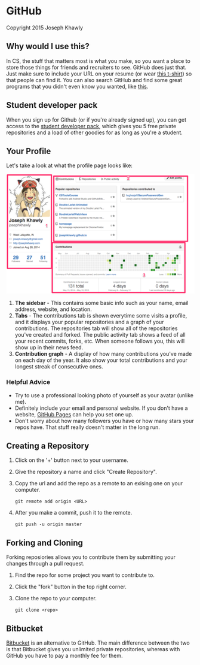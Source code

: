 # GitHub
Copyright 2015 Joseph Khawly

## Why would I use this?

In CS, the stuff that matters most is what you make, so you want a place to store those things for friends and recruiters to see. GitHub does just that. Just make sure to include your URL on your resume (or wear [this t-shirt](https://github.myshopify.com/products/github-username-shirt)) so that people can find it. You can also search GitHub and find some great programs that you didn't even know you wanted, like [this](https://github.com/nvbn/thefuck).

## Student developer pack

When you sign up for Github (or if you're already signed up), you can get access to the [student developer pack](https://education.github.com/pack), which gives you 5 free private repositories and a load of other goodies for as long as you're a student.

## Your Profile
Let's take a look at what the profile page looks like:

![](profile.png)

1. **The sidebar** - This contains some basic info such as your name, email address, website, and location.
2. **Tabs** - The contributions tab is shown everytime some visits a profile, and it displays your popular repositories and a graph of your contributions. The repositories tab will show all of the repositories you've created and forked. The public activity tab shows a feed of all your recent commits, forks, etc. When someone follows you, this will show up in their news feed.
3. **Contribution graph** - A display of how many contributions you've made on each day of the year. It also show your total contributions and your longest streak of consecutive ones.

### Helpful Advice
- Try to use a professional looking photo of yourself as your avatar (unlike me).
- Definitely include your email and personal website. If you don't have a website, [GitHub Pages](https://pages.github.com/) can help you set one up.
- Don't worry about how many followers you have or how many stars your repos have. That stuff really doesn't matter in the long run.

## Creating a Repository
1. Click on the '+' button next to your username.
2. Give the repository a name and click "Create Repository".
3. Copy the url and add the repo as a remote to an exising one on your computer.
	
	```
	git remote add origin <URL>
	```
4. After you make a commit, push it to the remote.

 	```
 	git push -u origin master
 	```

## Forking and Cloning
Forking reposiories allows you to contribute them by submitting your changes through a pull request.

1. Find the repo for some project you want to contribute to.
2. Click the "fork" button in the top right corner.
3. Clone the repo to your computer.

	```
	git clone <repo>
	```
	
## Bitbucket
[Bitbucket](https://bitbucket.org/) is an alternative to GitHub. The main difference between the two is that Bitbucket gives you unlimited private repositories, whereas with GitHub you have to pay a monthly fee for them.